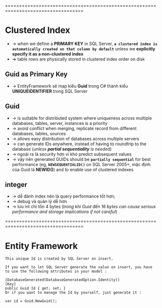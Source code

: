 ==================================================================================
# Clustered Index
* -> when we define a **PRIMARY KEY** in SQL Server, **`a clustered index is automatically created on that column by default`** unless we **explicitly specify it as a non-clustered index**
* => table rows are physically stored in clustered index order on disk

## Guid as Primary Key
* -> EntityFramework sẽ map kiểu **Guid** trong C# thành kiểu **UNIQUEIDENTIFIER** trong SQL Server  

## Guid
* -> is suitable for distributed system where uniqueness across multiple databases, tables, server, instances is a priority
* -> avoid conflict when merging, replicate record from different databases, tables, sources
* -> allows easy distribution of databases across multiple servers
* -> can generate IDs anywhere, instead of having to roundtrip to the database (_unless **partial sequentiality** is needed_)
* -> ngoài ra là security hơn vì khó predict subsequent values
* -> vậy nên generated GUIDs should be **`partially sequential`** for best performance (eg, **`NEWSEQUENTIALID()`** on SQL Server 2005+, mặc định của Guid là **NEWID()**) and to enable use of clustered indexes

## integer
* -> dễ đánh index nên là query performance tốt hơn;
* -> debug và quản lý dễ hơn
* -> lưu int chỉ tốn 4 bytes (_trong khi Guid đến 16 bytes can cause serious performance and storage implications if not careful_)

==================================================================================
# Entity Framework
```
This unique Id is created by SQL Server on insert.

If you want to let SQL Server generate the value on insert, you have to use the following attributes in your model :

[DatabaseGenerated(DatabaseGeneratedOption.Identity)]
[Key]
public Guid Id { get; set; }
Or if you want to manage the Id by yourself, just generate it :

var id = Guid.NewGuid();
```
